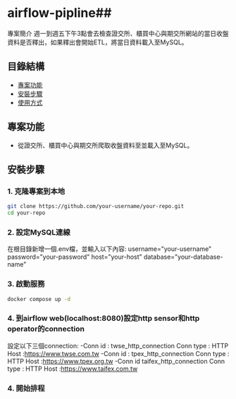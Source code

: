 # airflow-pipline## 

專案簡介
週一到週五下午3點會去檢查證交所、櫃買中心與期交所網站的當日收盤資料是否釋出，如果釋出會開始ETL，將當日資料載入至MySQL。

## 目錄結構
- [專案功能](#專案功能)
- [安裝步驟](#安裝步驟)
- [使用方式](#使用方式)


## 專案功能
- 從證交所、櫃買中心與期交所爬取收盤資料至並載入至MySQL。


## 安裝步驟
### 1. 克隆專案到本地

```bash
git clone https://github.com/your-username/your-repo.git
cd your-repo
```

### 2. 設定MySQL連線
在根目錄新增一個.env檔，並輸入以下內容:
username="your-username"
password="your-password"
host="your-host"
database="your-database-name"

### 3. 啟動服務
```bash
docker compose up -d
```

### 4. 到airflow web(localhost:8080)設定http sensor和http operator的connection
設定以下三個connection:
-Conn id : twse_http_connection
Conn type : HTTP
Host :https://www.twse.com.tw
-Conn id : tpex_http_connection
Conn type : HTTP
Host :https://www.tpex.org.tw
-Conn id taifex_http_connection
Conn type : HTTP
Host :https://www.taifex.com.tw


### 4. 開始排程
